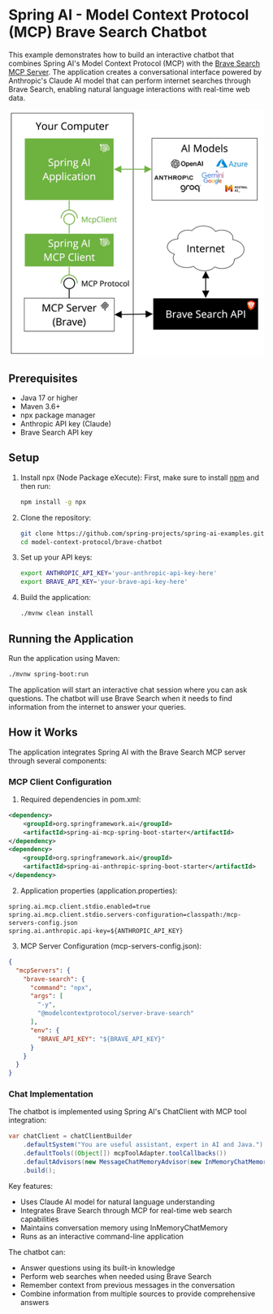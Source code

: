 # Spring AI - Model Context Protocol (MCP) Brave Search Chatbot

This example demonstrates how to build an interactive chatbot that combines Spring AI's Model Context Protocol (MCP) with the [Brave Search MCP Server](https://github.com/modelcontextprotocol/servers/tree/main/src/brave-search). The application creates a conversational interface powered by Anthropic's Claude AI model that can perform internet searches through Brave Search, enabling natural language interactions with real-time web data.

<img src="spring-ai-mcp-brave.jpg" width="600"/>

## Prerequisites

- Java 17 or higher
- Maven 3.6+
- npx package manager
- Anthropic API key (Claude)
- Brave Search API key

## Setup

1. Install npx (Node Package eXecute):
   First, make sure to install [npm](https://docs.npmjs.com/downloading-and-installing-node-js-and-npm)
   and then run:
   ```bash
   npm install -g npx
   ```

2. Clone the repository:
   ```bash
   git clone https://github.com/spring-projects/spring-ai-examples.git
   cd model-context-protocol/brave-chatbot
   ```

3. Set up your API keys:
   ```bash
   export ANTHROPIC_API_KEY='your-anthropic-api-key-here'
   export BRAVE_API_KEY='your-brave-api-key-here'
   ```

4. Build the application:
   ```bash
   ./mvnw clean install
   ```

## Running the Application

Run the application using Maven:
```bash
./mvnw spring-boot:run
```

The application will start an interactive chat session where you can ask questions. The chatbot will use Brave Search when it needs to find information from the internet to answer your queries.

## How it Works

The application integrates Spring AI with the Brave Search MCP server through several components:

### MCP Client Configuration

1. Required dependencies in pom.xml:
```xml
<dependency>
    <groupId>org.springframework.ai</groupId>
    <artifactId>spring-ai-mcp-spring-boot-starter</artifactId>
</dependency>
<dependency>
    <groupId>org.springframework.ai</groupId>
    <artifactId>spring-ai-anthropic-spring-boot-starter</artifactId>
</dependency>
```

2. Application properties (application.properties):
```properties
spring.ai.mcp.client.stdio.enabled=true
spring.ai.mcp.client.stdio.servers-configuration=classpath:/mcp-servers-config.json
spring.ai.anthropic.api-key=${ANTHROPIC_API_KEY}
```

3. MCP Server Configuration (mcp-servers-config.json):
```json
{
  "mcpServers": {
    "brave-search": {
      "command": "npx",
      "args": [
        "-y",
        "@modelcontextprotocol/server-brave-search"
      ],
      "env": {
        "BRAVE_API_KEY": "${BRAVE_API_KEY}"
      }
    }
  }
}
```

### Chat Implementation

The chatbot is implemented using Spring AI's ChatClient with MCP tool integration:

```java
var chatClient = chatClientBuilder
    .defaultSystem("You are useful assistant, expert in AI and Java.")
    .defaultTools((Object[]) mcpToolAdapter.toolCallbacks())
    .defaultAdvisors(new MessageChatMemoryAdvisor(new InMemoryChatMemory()))
    .build();
```

Key features:
- Uses Claude AI model for natural language understanding
- Integrates Brave Search through MCP for real-time web search capabilities
- Maintains conversation memory using InMemoryChatMemory
- Runs as an interactive command-line application

The chatbot can:
- Answer questions using its built-in knowledge
- Perform web searches when needed using Brave Search
- Remember context from previous messages in the conversation
- Combine information from multiple sources to provide comprehensive answers
